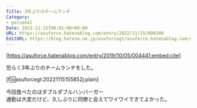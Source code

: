 ```yaml
---
Title: 3年ぶりのチームランチ
Category:
- personal
Date: 2022-11-15T00:01:00+09:00
URL: https://asuforce.hatenablog.com/entry/2022/11/15/000100
EditURL: https://blog.hatena.ne.jp/asuforcegt/asuforce.hatenablog.com/atom/entry/4207112889936820817
---
```


[https://asuforce.hatenablog.com/entry/2019/10/05/004441:embed:cite]

恐らく3年ぶりのチームランチをした。

[f:id:asuforcegt:20221115155852j:plain]

今回食べたのはダブルダブルハンバーガー  
通勤は大変だけど、久しぶりに同僚と会えてワイワイできてよかった。  
